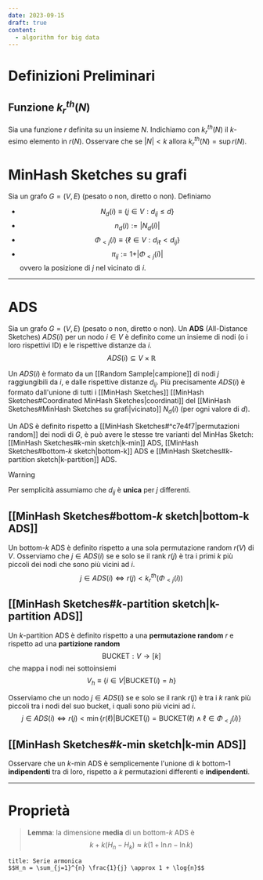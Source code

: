 ```yaml
---
date: 2023-09-15
draft: true
content:
  - algorithm for big data
---
```

# Definizioni Preliminari
## Funzione $k_r^{th}(N)$
Sia una funzione $r$ definita su un insieme $N$.
Indichiamo con $k_r^{th}(N)$ il $k$-esimo elemento in $r(N)$.
Osservare che se $\vert N \vert < k$ allora $k_r^{th}(N) = \sup r(N)$.

# MinHash Sketches su grafi
Sia un grafo $G = (V,E)$ (pesato o non, diretto o non).
Definiamo
- $$N_d(i) \equiv \lbrace j \in V: d_{ij} \leq d\rbrace$$
- $$n_d(i) := \vert N_d(i) \vert$$
- $$\Phi_{<j}(i) \equiv \lbrace \ell \in V : d_{i\ell} < d_{ij} \rbrace$$
- $$\pi_{ij} := 1 + \vert \Phi_{<j}(i) \vert$$ ovvero la posizione di $j$ nel vicinato di $i$.

-----
# ADS
Sia un grafo $G = (V,E)$ (pesato o non, diretto o non).
Un **ADS** (All-Distance Sketches) $ADS(i)$ per un nodo $i \in V$ è definito come un insieme di nodi (o i loro rispettivi ID) e le rispettive distanze da $i$.
$$ADS(i) \subseteq V \times \mathbb{R}$$

Un $ADS(i)$ è formato da un [[Random Sample|campione]] di nodi $j$ raggiungibili da $i$, e dalle rispettive distanze $d_{ij}$.
Più precisamente $ADS(i)$ è formato dall'unione di tutti i [[MinHash Sketches]] [[MinHash Sketches#Coordinated MinHash Sketches|coordinati]] del [[MinHash Sketches#MinHash Sketches su grafi|vicinato]] $N_d(i)$ (per ogni valore di $d$).

Un ADS è definito rispetto a [[MinHash Sketches#^c7e4f7|permutazioni random]] dei nodi di $G$, è può avere le stesse tre varianti del MinHas Sketch: [[MinHash Sketches#$k$-min sketch|k-min]] ADS, [[MinHash Sketches#bottom-$k$ sketch|bottom-k]] ADS e [[MinHash Sketches#$k$-partition sketch|k-partition]] ADS.

> [!warning]
> Per semplicità assumiamo che $d_{ij}$ è **unica** per $j$ differenti.

## [[MinHash Sketches#bottom-$k$ sketch|bottom-k ADS]]
Un bottom-$k$ ADS è definito rispetto a una sola permutazione random $r(V)$ di $V$.
Osserviamo che $j \in ADS(i)$ se e solo se il rank $r(j)$ è tra i primi $k$ più piccoli dei nodi che sono più vicini ad $i$.
$$j \in ADS(i) \iff r(j) < k^{th}_r(\Phi_{<j}(i))$$

## [[MinHash Sketches#$k$-partition sketch|k-partition ADS]]
Un $k$-partition ADS è definito rispetto a una **permutazione random** $r$ e rispetto ad una **partizione random**
$$\text{BUCKET}: V \to \left[ k \right]$$
che mappa i nodi nei sottoinsiemi
$$V_h \equiv \lbrace i \in V \vert \text{BUCKET}(i) = h\rbrace$$

Osserviamo che un nodo $j \in ADS(i)$ se e solo se il rank $r(j)$ è tra i $k$ rank più piccoli tra i nodi del suo bucket, i quali sono più vicini ad $i$.
$$j \in ADS(i) \iff r(j) < \min \lbrace r(\ell) \vert \text{BUCKET}(j) = \text{BUCKET}(\ell) \land \ell \in \Phi_{<j}(i)\rbrace$$

## [[MinHash Sketches#$k$-min sketch|k-min ADS]]
Osservare che un $k$-min ADS è semplicemente l'unione di $k$ bottom-1 **indipendenti** tra di loro, rispetto a $k$ permutazioni differenti e **indipendenti**.

------
# Proprietà
> **Lemma**: la dimensione **media** di un bottom-$k$ ADS è $$k + k(H_n - H_k) \approx k(1+\ln{n} - \ln{k})$$

```ad-info
title: Serie armonica
$$H_n = \sum_{j=1}^{n} \frac{1}{j} \approx 1 + \log{n}$$
```


